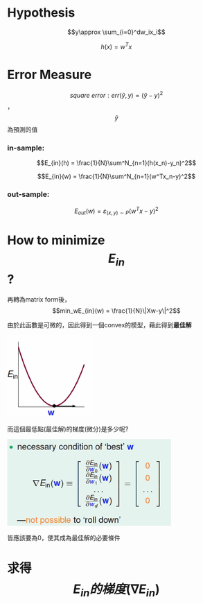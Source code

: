 # Hypothesis

$$y\approx \sum_{i=0}^dw_ix_i$$

$$h(x) = w^Tx$$

# Error Measure

$$square\ error: err(\hat{y},y) = (\hat{y}-y)^2$$  ，$$\hat{y}$$為預測的值

### in-sample:

$$E_{in}(h) = \frac{1}{N}\sum^N_{n=1}(h(x_n)-y_n)^2$$

$$E_{in}(w) = \frac{1}{N}\sum^N_{n=1}(w^Tx_n-y)^2$$

### out-sample:

$$E_{out}(w) = \varepsilon_{(x,y)\sim P}(w^Tx-y)^2$$

# How to minimize $$E_{in}$$ ?

再轉為matrix form後，$$min_wE_{in}(w) = \frac{1}{N}\|Xw-y\|^2$$

由於此函數是可微的，因此得到一個convex的模型，藉此得到**最佳解**

![](/assets/83wqur239fraud.png)

而這個最低點\(最佳解\)的梯度\(微分\)是多少呢?

![](/assets/98r32hjdjdoisadj3289.png)

皆應該要為0，使其成為最佳解的必要條件

# 求得$$E_{in}的梯度(\nabla E_{in})$$

# 



